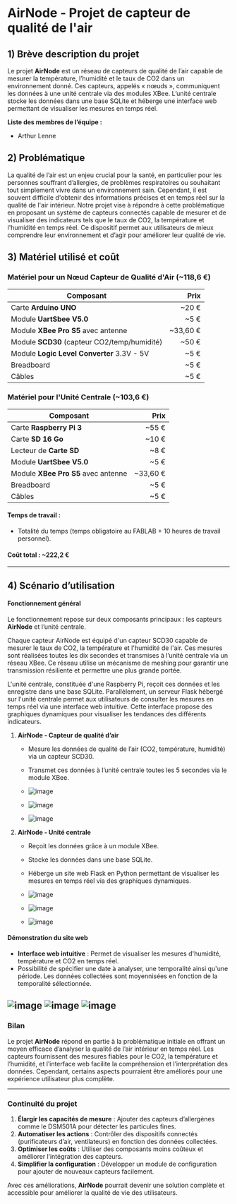 
# AirNode - Projet de capteur de qualité de l'air

## 1) Brève description du projet
Le projet **AirNode** est un réseau de capteurs de qualité de l’air capable de mesurer la température, l’humidité et le taux de CO2 dans un environnement donné. Ces capteurs, appelés « nœuds », communiquent les données à une unité centrale via des modules XBee. L’unité centrale stocke les données dans une base SQLite et héberge une interface web permettant de visualiser les mesures en temps réel.

**Liste des membres de l’équipe :**
- Arthur Lenne

## 2) Problématique
La qualité de l’air est un enjeu crucial pour la santé, en particulier pour les personnes souffrant d’allergies, de problèmes respiratoires ou souhaitant tout simplement vivre dans un environnement sain. Cependant, il est souvent difficile d'obtenir des informations précises et en temps réel sur la qualité de l'air intérieur. Notre projet vise à répondre à cette problématique en proposant un système de capteurs connectés capable de mesurer et de visualiser des indicateurs tels que le taux de CO2, la température et l'humidité en temps réel. Ce dispositif permet aux utilisateurs de mieux comprendre leur environnement et d’agir pour améliorer leur qualité de vie.

## 3) Matériel utilisé et coût

### Matériel pour un Nœud Capteur de Qualité d'Air (~118,6 €)
| **Composant**                                  | **Prix**    |
|-----------------------------------------------|------------:|
| Carte **Arduino UNO**                         | ~20 €     |
| Module **UartSbee V5.0**                      | ~5 €      |
| Module **XBee Pro S5** avec antenne           | ~33,60 €  |
| Module **SCD30** (capteur CO2/temp/humidité)  | ~50 €     |
| Module **Logic Level Converter** 3.3V - 5V    | ~5 €      |
| Breadboard                                    | ~5 €      |
| Câbles                                       | ~5 €      |

### Matériel pour l'Unité Centrale (~103,6 €)
| **Composant**                                  | **Prix**    |
|-----------------------------------------------|------------:|
| Carte **Raspberry Pi 3**                      | ~55 €     |
| Carte **SD 16 Go**                            | ~10 €     |
| Lecteur de **Carte SD**                       | ~8 €      |
| Module **UartSbee V5.0**                      | ~5 €      |
| Module **XBee Pro S5** avec antenne           | ~33,60 €  |
| Breadboard                                    | ~5 €      |
| Câbles                                       | ~5 €      |


#### Temps de travail :
- Totalité du temps (temps obligatoire au FABLAB + 10 heures de travail personnel).

#### Coût total : ~222,2 €

---

## 4) Scénario d’utilisation

#### Fonctionnement général
Le fonctionnement repose sur deux composants principaux : les capteurs **AirNode** et l’unité centrale.

Chaque capteur AirNode est équipé d'un capteur SCD30 capable de mesurer le taux de CO2, la température et l'humidité de l'air. Ces mesures sont réalisées toutes les dix secondes et transmises à l’unité centrale via un réseau XBee. Ce réseau utilise un mécanisme de meshing pour garantir une transmission résiliente et permettre une plus grande portée.

L'unité centrale, constituée d'une Raspberry Pi, reçoit ces données et les enregistre dans une base SQLite. Parallèlement, un serveur Flask hébergé sur l'unité centrale permet aux utilisateurs de consulter les mesures en temps réel via une interface web intuitive. Cette interface propose des graphiques dynamiques pour visualiser les tendances des différents indicateurs.

1. **AirNode - Capteur de qualité d’air**
   - Mesure les données de qualité de l’air (CO2, température, humidité) via un capteur SCD30.
   - Transmet ces données à l’unité centrale toutes les 5 secondes via le module XBee.

   - ![image](wiki/img/capteur/capteur_A.jpg)
   - ![image](wiki/img/capteur/capteur_B.jpg)
   - ![image](wiki/img/capteur/capteur_G.jpg)

2. **AirNode - Unité centrale**
   - Reçoit les données grâce à un module XBee.
   - Stocke les données dans une base SQLite.
   - Héberge un site web Flask en Python permettant de visualiser les mesures en temps réel via des graphiques dynamiques.

   - ![image](wiki/img/unite_centrale/unite_centrale_A.jpg)
   - ![image](wiki/img/unite_centrale/unite_centrale_B.jpg)
   - ![image](wiki/img/unite_centrale/unite_centrale_C.jpg)

#### Démonstration du site web
- **Interface web intuitive** : Permet de visualiser les mesures d'humidité, température et CO2 en temps réel.
- Possibilité de spécifier une date à analyser, une temporalité ainsi qu'une période. Les données collectées sont moyennisées en fonction de la temporalité sélectionnée.

![image](wiki/img/web/site_temp.png)
![image](wiki/img/web/site_co2.png)
![image](wiki/img/web/site_hum.png)
---

### Bilan
Le projet **AirNode** répond en partie à la problématique initiale en offrant un moyen efficace d’analyser la qualité de l’air intérieur en temps réel. Les capteurs fournissent des mesures fiables pour le CO2, la température et l’humidité, et l’interface web facilite la compréhension et l’interprétation des données. Cependant, certains aspects pourraient être améliorés pour une expérience utilisateur plus complète.

---

### Continuité du projet

1. **Élargir les capacités de mesure** : Ajouter des capteurs d’allergènes comme le DSM501A pour détecter les particules fines.
2. **Automatiser les actions** : Contrôler des dispositifs connectés (purificateurs d’air, ventilateurs) en fonction des données collectées.
3. **Optimiser les coûts** : Utiliser des composants moins coûteux et améliorer l’intégration des capteurs.
4. **Simplifier la configuration** : Développer un module de configuration pour ajouter de nouveaux capteurs facilement.

Avec ces améliorations, **AirNode** pourrait devenir une solution complète et accessible pour améliorer la qualité de vie des utilisateurs.

